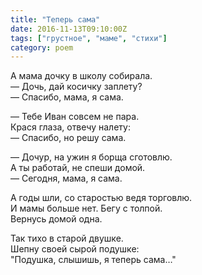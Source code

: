 ```yaml
---
title: "Теперь сама"
date: 2016-11-13T09:10:00Z
tags: ["грустное", "маме", "стихи"]
category: poem
---
```


А мама дочку в школу собирала.  
— Дочь, дай косичку заплету?  
— Спасибо, мама, я сама.

— Тебе Иван совсем не пара.  
Крася глаза, отвечу налету:  
— Спасибо, но решу сама.

— Дочур, на ужин я борща сготовлю.  
А ты работай, не спеши домой.  
— Сегодня, мама, я сама.

А годы шли, со старостью ведя торговлю.  
И мамы больше нет. Бегу с толпой.  
Вернусь домой одна.

Так тихо в старой двушке.  
Шепну своей сырой подушке:  
"Подушка, слышишь, я теперь сама…"



